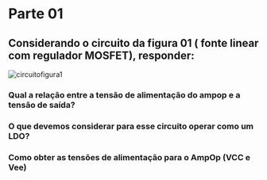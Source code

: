 # Parte 01

## Considerando o circuito da figura 01 ( fonte linear com regulador MOSFET), responder:

![circuitofigura1](https://i.imgur.com/dawhH6h.jpg)

### Qual a relação entre a tensão de alimentação do ampop e a tensão de saída?

### O que devemos considerar para esse circuito operar como um LDO?

### Como obter as tensões de alimentação para o AmpOp (VCC e Vee)
